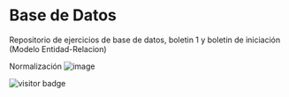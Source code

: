 # Base de Datos
Repositorio de ejercicios de base de datos, boletin 1 y boletin de iniciación (Modelo Entidad-Relacion)

Normalización 
![image](https://user-images.githubusercontent.com/49988347/200632973-0a0c365f-f44f-4d17-abd7-7168934aae08.png)

![visitor badge](https://visitor-badge.glitch.me/badge?page_id=migreydev.visitor-badge)


